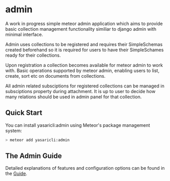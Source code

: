 admin 
======

A work in progress simple meteor admin application which aims to provide basic
collection management functionality similiar to django admin with minimal interface. 

Admin uses collections to be registered and requires their SimpleSchemas 
created beforehand so it is required for users to have their SimpleSchames ready
for their collections.

Upon registration a collection becomes available for meteor admin to work with.
Basic operations supported by meteor admin, enabling users to list, create, sort etc on
documents from collections.

All admin related subsciptions for registered collections can be managed in subsciptions
property during attachment. It is up to user to decide how many relations should be
used in admin panel for that collection.

## Quick Start
You can install yasaricli:admin using Meteor's package management system:



```bash
> meteor add yasaricli:admin
```

## The Admin Guide
Detailed explanations of features and configuration options can be found in the [Guide](https://github.com/yasaricli/admin/blob/master/Guide.md).
